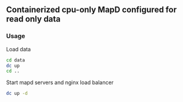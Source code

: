 ## Containerized cpu-only MapD configured for read only data
### Usage

Load data
```bash
cd data
dc up
cd ..
```

Start mapd servers and nginx load balancer
```bash
dc up -d
```
